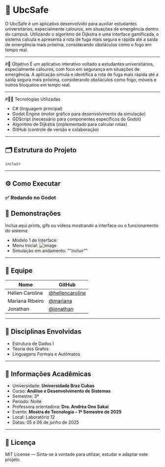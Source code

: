 # 🚀 UbcSafe
O UbcSafe é um aplicativo desenvolvido para auxiliar estudantes universitários, especialmente calouros, em situações de emergência dentro do campus. Utilizando o algoritmo de Dijkstra e uma interface gamificada, o sistema calcula e apresenta a rota de fuga mais segura e rápida até a saída de emergência mais próxima, considerando obstáculos como o fogo em tempo real.

---

#🎯 Objetivo
É um aplicativo interativo voltado a estudantes universitários, especialmente calouros, com foco em segurança em situações de emergência. A aplicação simula e identifica a rota de fuga mais rápida até a saída segura mais próxima, considerando obstáculos como fogo, móveis e outros bloqueios em tempo real.

---

#👨‍💻 Tecnologias Utilizadas

- C# (linguagem principal)
- Godot Engine (motor gráfico para desenvolvimento da simulação)
- GDScript (necessário para componentes específicos do Godot)
- Algoritmo de Dijkstra (implementado para calcular rotas)
- GitHub (controle de versão e colaboração)

---

## 🗂️ Estrutura do Projeto

```
incluir
```

---
## ⚙️ Como Executar

### ✅ Rodando no Godot


## 📸 Demonstrações
Inclua aqui prints, gifs ou vídeos mostrando a interface ou o funcionamento do sistema:

- Modelo 1 de Interface:
- Menu Inicial: ![image](https://github.com/user-attachments/assets/e9ba2232-505a-4733-8ffe-966df731d712)
- Simulação em andamento: ""incluir""

---

## 👥 Equipe

| Nome             | GitHub                                           |
|------------------|--------------------------------------------------|
| Héllen Caroline  | [@hellencaroline](https://github.com/hcarolss) |
| Mariana Ribeiro  | [@mariana](https://github.com/meliadx) |
| Jonathan         | [@jonathan](https://github.com/ApolloAtena) |

---

## 🧠 Disciplinas Envolvidas

- Estrutura de Dados I
- Teoria dos Grafos
- Linguagens Formais e Autômatos

---

## 🏫 Informações Acadêmicas

- Universidade: **Universidade Braz Cubas**
- Curso: **Análise e Desenvolvimento de Sistemas**
- Semestre: 3º
- Período: Noite
- Professora orientadora: **Dra. Andréa Ono Sakai**
- Evento: **Mostra de Tecnologia – 1º Semestre de 2025**
- Local: Laboratório 12
- Datas: 05 e 06 de junho de 2025

---

## 📄 Licença
MIT License — Sinta-se à vontade para utilizar, estudar e adaptar este projeto.
